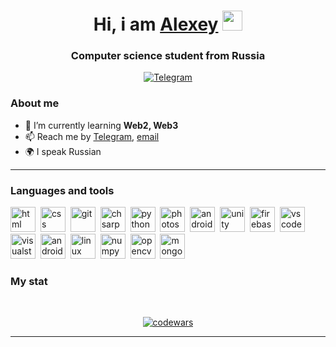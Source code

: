 <div id="header" align="center">
    <h1 align="center">Hi, i am <a href="https://daniilshat.ru/" target="_blank">Alexey</a> <img src="https://github.com/blackcater/blackcater/raw/main/images/Hi.gif" height="32"/></h1><h3 align="center">Computer science student from Russia</h3>
</div>

<div id="socials" align="center">
    
  <a href="https://t.me/s1ck3r">
    <img src="https://img.shields.io/badge/Telegram-blue?style=for-the-badge&logo=telegram&logoColor=white" alt="Telegram"/>
  </a>
</div>

### About me
- 🌱 I’m currently learning **Web2, Web3**
- 📫 Reach me by [Telegram](https://t.me/s1ck3r), [email](mailto:explayggdd@gmail.com)
- 🌍 I speak Russian

---

### Languages and tools

<img src="https://cdn.jsdelivr.net/gh/devicons/devicon/icons/html5/html5-original.svg" title="html" width="40" height="40"/>&nbsp;
<img src="https://cdn.jsdelivr.net/gh/devicons/devicon/icons/css3/css3-original.svg" title="css" width="40" height="40"/>&nbsp;
<img src="https://cdn.jsdelivr.net/gh/devicons/devicon/icons/git/git-plain.svg" title="git" width="40" height="40"/>&nbsp;
<img src="https://cdn.jsdelivr.net/gh/devicons/devicon/icons/csharp/csharp-original.svg" title="chsarp" width="40" height="40"/>&nbsp;
<img src="https://cdn.jsdelivr.net/gh/devicons/devicon/icons/python/python-original.svg" title="python" width="40" height="40"/>&nbsp;
<img src="https://cdn.jsdelivr.net/gh/devicons/devicon/icons/photoshop/photoshop-original.svg" title="photoshop" width="40" height="40"/>&nbsp;
<img src="https://cdn.jsdelivr.net/gh/devicons/devicon/icons/android/android-original.svg" title="android studio" width="40" height="40"/>&nbsp;
<img src="https://cdn.jsdelivr.net/gh/devicons/devicon/icons/unity/unity-original.svg" title="unity" width="40" height="40"/>&nbsp;
<img src="https://cdn.jsdelivr.net/gh/devicons/devicon/icons/firebase/firebase-original.svg" title="firebase" width="40" height="40"/>&nbsp;
<img src="https://cdn.jsdelivr.net/gh/devicons/devicon/icons/vscode/vscode-original.svg" title="vscode" width="40" height="40"/>&nbsp;
<img src="https://cdn.jsdelivr.net/gh/devicons/devicon/icons/visualstudio/visualstudio-original.svg" title="visualstudio" width="40" height="40"/>&nbsp;
<img src="https://cdn.jsdelivr.net/gh/devicons/devicon/icons/androidstudio/androidstudio-original.svg" title="androidstudio" width="40" height="40"/>&nbsp;
<img src="https://cdn.jsdelivr.net/gh/devicons/devicon/icons/linux/linux-original.svg" title="linux" width="40" height="40"/>&nbsp;
<img src="https://cdn.jsdelivr.net/gh/devicons/devicon/icons/numpy/numpy-original.svg" title="numpy" width="40" height="40"/>&nbsp;
<img src="https://cdn.jsdelivr.net/gh/devicons/devicon/icons/opencv/opencv-original.svg" title="opencv" width="40" height="40"/>&nbsp;
<img src="https://cdn.jsdelivr.net/gh/devicons/devicon/icons/mongodb/mongodb-original.svg" title="mongodb" width="40" height="40"/>&nbsp;

### My stat
<div id="stat" align="center">
    <img src="http://github-profile-summary-cards.vercel.app/api/cards/profile-details?username=4leksey8963&theme=github_dark" alt=""/>
    <img src="http://github-profile-summary-cards.vercel.app/api/cards/repos-per-language?username=4leksey8963&theme=github_dark" alt=""/>
     <img src="http://github-profile-summary-cards.vercel.app/api/cards/stats?username=4leksey8963&theme=github_dark" alt=""/>

   [![codewars](https://www.codewars.com/users/ITs_dad/badges/large)](https://www.codewars.com/users/ITs_dad)  
  
</div>

---
